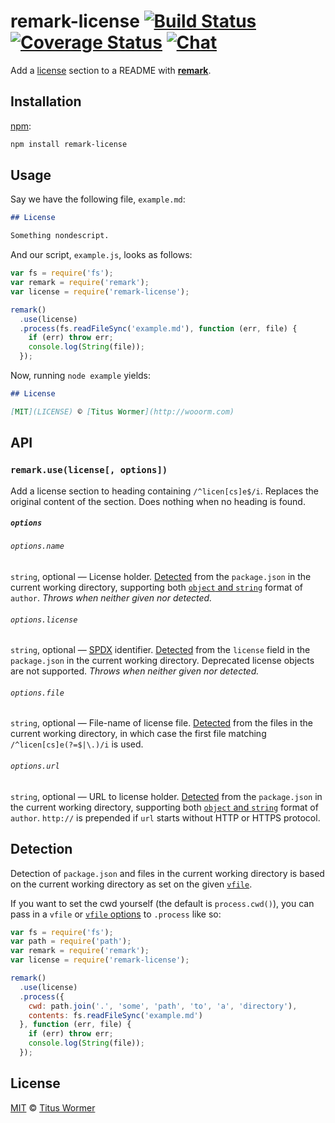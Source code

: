 # remark-license [![Build Status][build-badge]][build-status] [![Coverage Status][coverage-badge]][coverage-status] [![Chat][chat-badge]][chat]

Add a [license][sec] section to a README with [**remark**][remark].

## Installation

[npm][]:

```bash
npm install remark-license
```

## Usage

Say we have the following file, `example.md`:

```markdown
## License

Something nondescript.
```

And our script, `example.js`, looks as follows:

```javascript
var fs = require('fs');
var remark = require('remark');
var license = require('remark-license');

remark()
  .use(license)
  .process(fs.readFileSync('example.md'), function (err, file) {
    if (err) throw err;
    console.log(String(file));
  });
```

Now, running `node example` yields:

```markdown
## License

[MIT](LICENSE) © [Titus Wormer](http://wooorm.com)
```

## API

### `remark.use(license[, options])`

Add a license section to heading containing `/^licen[cs]e$/i`.
Replaces the original content of the section.
Does nothing when no heading is found.

##### `options`

###### `options.name`

`string`, optional — License holder.  [Detected][] from the `package.json` in
the current working directory, supporting both [`object` and
`string`][author-format] format of `author`.  _Throws when neither given nor
detected._

###### `options.license`

`string`, optional — [SPDX][] identifier.  [Detected][] from the `license`
field in the `package.json` in the current working directory.  Deprecated
license objects are not supported.  _Throws when neither given nor detected._

###### `options.file`

`string`, optional — File-name of license file.  [Detected][] from the files
in the current working directory, in which case the first file matching
`/^licen[cs]e(?=$|\.)/i` is used.

###### `options.url`

`string`, optional — URL to license holder.  [Detected][] from the
`package.json` in the current working directory, supporting both [`object`
and `string`][author-format] format of `author`.  `http://` is prepended if
`url` starts without HTTP or HTTPS protocol.

## Detection

Detection of `package.json` and files in the current working directory is
based on the current working directory as set on the given [`vfile`][vfile].

If you want to set the cwd yourself (the default is `process.cwd()`), you can
pass in a `vfile` or [`vfile` options][vfile-options] to `.process` like so:

```js
var fs = require('fs');
var path = require('path');
var remark = require('remark');
var license = require('remark-license');

remark()
  .use(license)
  .process({
    cwd: path.join('.', 'some', 'path', 'to', 'a', 'directory'),
    contents: fs.readFileSync('example.md')
  }, function (err, file) {
    if (err) throw err;
    console.log(String(file));
  });
```

## License

[MIT][license] © [Titus Wormer][author]

<!-- Definitions -->

[build-badge]: https://img.shields.io/travis/wooorm/remark-license.svg

[build-status]: https://travis-ci.org/wooorm/remark-license

[coverage-badge]: https://img.shields.io/codecov/c/github/wooorm/remark-license.svg

[coverage-status]: https://codecov.io/github/wooorm/remark-license

[chat-badge]: https://img.shields.io/gitter/room/wooorm/remark.svg

[chat]: https://gitter.im/wooorm/remark

[license]: LICENSE

[author]: http://wooorm.com

[npm]: https://docs.npmjs.com/cli/install

[remark]: https://github.com/wooorm/remark

[author-format]: https://docs.npmjs.com/files/package.json#people-fields-author-contributors

[spdx]: https://spdx.org/licenses/

[vfile]: https://github.com/vfile/vfile

[vfile-options]: https://github.com/vfile/vfile#vfileoptions

[sec]: #license

[detected]: #detection
